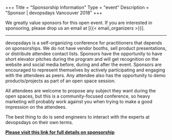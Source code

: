 +++
Title = "Sponsorship Information"
Type = "event"
Description = "Sponsor | devopsdays Vancouver 2018"
+++

We greatly value sponsors for this open event.  If you are interested in sponsoring, please drop us an email at [{{< email_organizers >}}].

<hr>

devopsdays is a self-organizing conference for practitioners that depends on sponsorships. We do not have vendor booths, sell product presentations, or distribute attendee contact lists. Sponsors have the opportunity to have short elevator pitches during the program and will get recognition on the website and social media before, during and after the event. Sponsors are encouraged to represent themselves by actively participating and engaging with the attendees as peers. Any attendee also has the opportunity to demo products/projects as part of an open space session.
<p>
All attendees are welcome to propose any subject they want during the open spaces, but this is a community-focused conference, so heavy marketing will probably work against you when trying to make a good impression on the attendees.
<p>
The best thing to do is send engineers to interact with the experts at devopsdays on their own terms.
<p>


<strong><a href="https://docs.google.com/document/d/1se7asDXct_f0rNddi87Rku5d2gek9JUv3Qb0IpiDC9Q/edit?usp=sharing">Please visit this link for full details on sponsorship</a></strong>